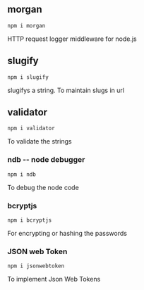## morgan

```
npm i morgan
```

HTTP request logger middleware for node.js

## slugify

```
npm i slugify
```

slugifys a string. To maintain slugs in url

## validator

```
npm i validator
```

To validate the strings

### ndb -- node debugger

```
npm i ndb
```

To debug the node code

### bcryptjs

```
npm i bcryptjs
```

For encrypting or hashing the passwords

### JSON web Token

```
npm i jsonwebtoken
```

To implement Json Web Tokens
